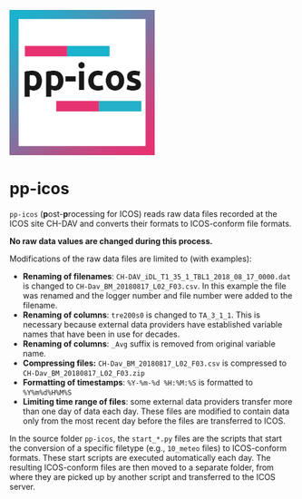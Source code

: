 ![](images/logo_pp-icos1_256px.png)
# pp-icos

`pp-icos` (**p**ost-**p**rocessing for ICOS) reads raw data files recorded at the ICOS site CH-DAV and converts 
their formats to ICOS-conform file formats.

**No raw data values are changed during this process.**

Modifications of the raw data files are limited to (with examples):
- **Renaming of filenames**: `CH-DAV_iDL_T1_35_1_TBL1_2018_08_17_0000.dat` is changed to 
`CH-Dav_BM_20180817_L02_F03.csv`. In this example the file was renamed and the logger number and file number 
were added to the filename.
- **Renaming of columns**: `tre200s0` is changed to `TA_3_1_1`. This is necessary because external data providers
have established variable names that have been in use for decades.
- **Renaming of columns**: `_Avg` suffix is removed from original variable name.
- **Compressing files:** `CH-Dav_BM_20180817_L02_F03.csv` is compressed to `CH-Dav_BM_20180817_L02_F03.zip`
- **Formatting of timestamps**: `%Y-%m-%d %H:%M:%S` is formatted to `%Y%m%d%H%M%S`
- **Limiting time range of files**: some external data providers transfer more than one day of data each day. These
files are modified to contain data only from the most recent day before the files are transferred to ICOS.

In the source folder `pp-icos`, the `start_*.py` files are the scripts that start the conversion of a specific
filetype (e.g., `10_meteo` files) to ICOS-conform formats. These start scripts are executed automatically each
day. The resulting ICOS-conform files are then moved to a separate folder, from where they are picked up by
another script and transferred to the ICOS server.
